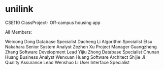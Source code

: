 # unilink
CSE110 ClassProject- Off-campus housing app

All Members:

Weicong Dong        Database Specialist
Dacheng Li            Algorithm Specialist
Etsu Nakahara        Senior System Analyst
Zezhen Xu            Project Manager
Guangzheng Zhang    Software Development Lead
Yijiu Zhong            Database Specialist
Chunan Huang        Business Analyst
Wenxuan Huang        Software Architect
Shijie Ji            Quality Assurance Lead
Wenshuo Li            User Interface Specialist

